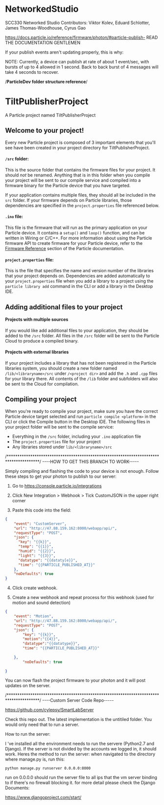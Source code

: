 # NetworkedStudio
SCC330 Networked Studio
Contributors: Viktor Kolev, Eduard Schlotter, James Thomas-Woodhouse, Cyrus Gao

https://docs.particle.io/reference/firmware/photon/#particle-publish- READ THE DOCUMENTATION GENTLEMEN



If your publish events aren't updating properly, this is why:

NOTE: Currently, a device can publish at rate of about 1 event/sec, with bursts of up to 4 allowed in 1 second. Back to back burst of 4 messages will take 4 seconds to recover.


/********ParticleDev folder structure reference********/

# TiltPublisherProject

A Particle project named TiltPublisherProject

## Welcome to your project!

Every new Particle project is composed of 3 important elements that you'll see have been created in your project directory for TiltPublisherProject.

#### ```/src``` folder:  
This is the source folder that contains the firmware files for your project. It should *not* be renamed. 
Anything that is in this folder when you compile your project will be sent to our compile service and compiled into a firmware binary for the Particle device that you have targeted.

If your application contains multiple files, they should all be included in the `src` folder. If your firmware depends on Particle libraries, those dependencies are specified in the `project.properties` file referenced below.

#### ```.ino``` file:
This file is the firmware that will run as the primary application on your Particle device. It contains a `setup()` and `loop()` function, and can be written in Wiring or C/C++. For more information about using the Particle firmware API to create firmware for your Particle device, refer to the [Firmware Reference](https://docs.particle.io/reference/firmware/) section of the Particle documentation.

#### ```project.properties``` file:  
This is the file that specifies the name and version number of the libraries that your project depends on. Dependencies are added automatically to your `project.properties` file when you add a library to a project using the `particle library add` command in the CLI or add a library in the Desktop IDE.

## Adding additional files to your project

#### Projects with multiple sources
If you would like add additional files to your application, they should be added to the `/src` folder. All files in the `/src` folder will be sent to the Particle Cloud to produce a compiled binary.

#### Projects with external libraries
If your project includes a library that has not been registered in the Particle libraries system, you should create a new folder named `/lib/<libraryname>/src` under `/<project dir>` and add the `.h` and `.cpp` files for your library there. All contents of the `/lib` folder and subfolders will also be sent to the Cloud for compilation.

## Compiling your project

When you're ready to compile your project, make sure you have the correct Particle device target selected and run `particle compile <platform>` in the CLI or click the Compile button in the Desktop IDE. The following files in your project folder will be sent to the compile service:

- Everything in the `/src` folder, including your `.ino` application file
- The `project.properties` file for your project
- Any libraries stored under `lib/<libraryname>/src`

/***************************************************************************************/
              ----HOW TO GET THIS BRANCH TO WORK-----

Simply compiling and flashing the code to your device is not enough. Follow these steps to get your photon to publish to our server:

1. Go to https://console.particle.io/integrations

2. Click New Integration > Webhook > Tick CustomJSON in the upper right corner

3. Paste this code into the field: 
```json
{
    "event": "CustomServer",
    "url": "http://47.88.159.162:8000/webapp/api/",
    "requestType": "POST",
    "json": {
      "key": "{{k}}",
      "temp": "{{1}}",
      "humid": "{{2}}",
      "light": "{{3}}",
      "datatype": "{{dataty[e}}",
      "time": "{{PARTICLE_PUBLISHED_AT}}"
    },
    "noDefaults": true
}
```
4. Click create webhook.

5. Create a new webhook and repeat process for this webhook (used for motion and sound detection)
```json
{ 
    "event": "Motion", 
    "url": "http://47.88.159.162:8000/webapp/api/", 
    "requestType": "POST",
    "json": { 
        "key": "{{k}}", 
        "motion":"{{4}}",
        "datatype":"{{datatype}}",
        "time": "{{PARTICLE_PUBLISHED_AT}}" 
        
    }, 
        "noDefaults": true 
    
}
```

You can now flash the project firmware to your photon and it will post updates on the server.

/***************************************************************************************/
              ----Custom Server Code Repo-----

https://github.com/cylepsy/SmartLabServer

Check this repo out. The latest implementation is the untitiled folder. You would only need that to run a server.

How to run the server:

I 've installed all the environment needs to run the servere (Python2.7 and Django). If the server is not divided by the accounts we logged in, it should work.
Heres the method to run the server:
when navigated to the directory where manage.py is, run this:
```
python manage.py runserver 0.0.0.0:8000
```

run on 0.0.0.0 should run the server file to all ips that the vm server binding to if there's no firewall blocking it.
for more detail please check the Django Documents:

https://www.djangoproject.com/start/

